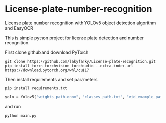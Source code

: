 # License-plate-number-recognition
License plate number recognition with YOLOv5 object detection algorithm and EasyOCR

This is simple python project for license plate detection and number recognition. 

First clone github and download PyTorch 
```
git clone https://github.com/lakyfarky/License-plate-recognition.git
pip install torch torchvision torchaudio --extra-index-url https://download.pytorch.org/whl/cu117
```
Then install requirements and set parameters 
```
pip install requirements.txt
```
```py
yolo = Yolov5("weights_path.onnx", "classes_path.txt", "vid_example_path.mp4")
```
and run 
```
python main.py
```

